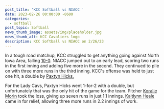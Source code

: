 ```yaml
---
post_title: 'KCC Softball vs NIACC '
date: 2023-02-26 00:00:00 -0600
categories:
  - softball
post_topic: Softball
news_thumb_image: assets/img/placeholder.jpg
news_thumb_alt: KCC Cavaliers logo
description: KCC Softball vs NIACC on 2/26/23
---
```

<div><p>In a tough road matchup, KCC struggled to get anything going against North Iowa Area, falling <a href="https://www.njcaa.org/sports/sball/2022-23/div2/boxscores/20230226_lbqf.xml">10-0</a>. NIACC jumped out to an early lead, scoring two runs in the first inning and adding five more in the second. They continued to pile on with three more runs in the third inning. KCC's offense was held to just one hit, a double by <a href="https://athletics.kcc.edu/softball/roster/#paxtyn-hicks">Paxtyn Hicks.</a></p><p>For the Lady Cavs, Paxtyn Hicks went 1-for-2 with a double, but unfortunately that was the only hit of the game for the team. Pitcher <a href="https://athletics.kcc.edu/softball/roster/#koralie-morin">Koralie Morin</a> took the loss, giving up seven runs in just 1.1 innings. <a href="https://athletics.kcc.edu/softball/roster/#kaitlynn-heale">Kaitlynn Heale</a> came in for relief, allowing three more runs in 2.2 innings of work.</p></div>